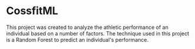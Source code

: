 # CossfitML
This project was created to analyze the athletic performance of an individual based on a number of factors. The technique used in this project is a Random Forest to predict an individual's performance. 
